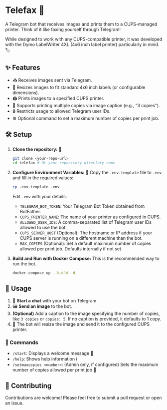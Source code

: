 # Telefax 📠

A Telegram bot that receives images and prints them to a CUPS-managed printer. Think of it like faxing yourself through Telegram!

While designed to work with any CUPS-compatible printer, it was developed with the Dymo LabelWriter 4XL (4x6 inch label printer) particularly in mind. 🏷️

## ✨ Features

*   📥 Receives images sent via Telegram.
*   📐 Resizes images to fit standard 4x6 inch labels (or configurable dimensions).
*   🖨️ Prints images to a specified CUPS printer.
*   🔢 Supports printing multiple copies via image caption (e.g., "3 copies").
*   🔒 Restricts usage to allowed Telegram user IDs.
*   ⚙️ Optional command to set a maximum number of copies per print job.

## 🛠️ Setup

1.  **Clone the repository:** 📂
    ```bash
    git clone <your-repo-url>
    cd telefax # Or your repository directory name
    ```
2.  **Configure Environment Variables:** 📝
    Copy the `.env.template` file to `.env` and fill in the required values:
    ```bash
    cp .env.template .env
    ```
    Edit `.env` with your details:
    *   `TELEGRAM_BOT_TOKEN`: Your Telegram Bot Token obtained from BotFather.
    *   `CUPS_PRINTER_NAME`: The name of your printer as configured in CUPS.
    *   `ALLOWED_USER_IDS`: A comma-separated list of Telegram user IDs allowed to use the bot.
    *   `CUPS_SERVER_HOST` (Optional): The hostname or IP address if your CUPS server is running on a different machine than the bot.
    *   `MAX_COPIES` (Optional): Set a default maximum number of copies allowed per print job. Defaults internally if not set.

3.  **Build and Run with Docker Compose:**
    This is the recommended way to run the bot.
    ```bash
    docker-compose up --build -d
    ```

## 🚀 Usage

1.  💬 **Start a chat** with your bot on Telegram.
2.  🖼️ **Send an image** to the bot.
3.  **(Optional)** Add a caption to the image specifying the number of copies, like `3 copies` or `copies: 5`. If no caption is provided, it defaults to 1 copy.
4.  🤖 The bot will resize the image and send it to the configured CUPS printer.

### 🤖 Commands

*   `/start`: Displays a welcome message 👋
*   `/help`: Shows help information ℹ️
*   `/setmaxcopies <number>`: (Admin only, if configured) Sets the maximum number of copies allowed per print job 👮

## 🙌 Contributing

Contributions are welcome! Please feel free to submit a pull request or open an issue.
